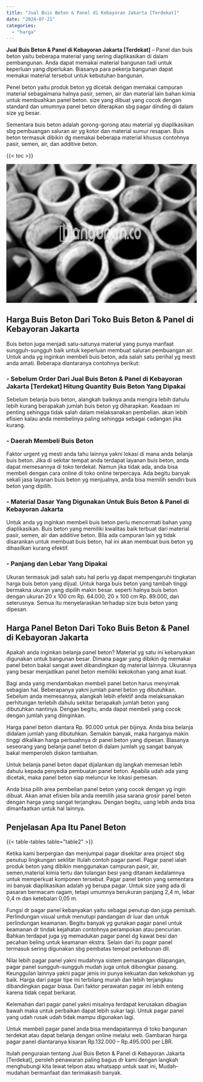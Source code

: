 ```yaml
---
title: "Jual Buis Beton & Panel di Kebayoran Jakarta [Terdekat]"
date: "2024-07-21"
categories: 
  - "harga"
---
```


**Jual Buis Beton & Panel di Kebayoran Jakarta \[Terdekat\]** – Panel dan buis beton yaitu beberapa material yang sering diaplikasikan di dalam pembangunan. Anda dapat memakai material bangunan tadi untuk keperluan yang diperlukan. Biasanya para pekerja bangunan dapat memakai material tersebut untuk kebutuhan bangunan.

Penel beton yaitu produk beton yg dicetak dengan memakai campuran material sebagaimana halnya pasir, semen, air dan material lain bahan kimia untuk membuahkan panel beton. size yang dibuat yang cocok dengan standard dan umumnya panel beton diterapkan sbg pagar dinding di dalam size yg besar.

Sementara buis beton adalah gorong-gorong atau material yg diaplikasikan sbg pembuangan saluran air yg kotor dan material sumur resapan. Buis beton termasuk dibikin dg memakai beberapa material khusus contohnya pasir, semen, air, dan additive beton.

{{< toc >}}

![Jual Buis Beton & Panel di Kebayoran Jakarta [Terdekat]](/images/jual-panel-buis-beton-murah-10.png)

## Harga Buis Beton Dari Toko Buis Beton & Panel di Kebayoran Jakarta

Buis beton juga menjadi satu-satunya material yang punya manfaat sungguh-sungguh baik untuk keperluan membuat saluran pembuangan air. Untuk anda yg inginkan membeli buis beton, ada salah satu perihal yg mesti anda amati. Beberapa diantaranya contohnya berikut:

### \- Sebelum Order Dari Jual Buis Beton & Panel di Kebayoran Jakarta \[Terdekat\] Hitung Quantity Buis Beton Yang Dipakai

Sebelum belanja buis beton, alangkah baiknya anda mengira lebih dahulu lebih kurang berapakah jumlah buis beton yg diharapkan. Keadaan ini penting sehingga tidak salah dalam melaksanakan pembelian. akan lebih efisien kalau anda membelinya paling sehingga sebagai cadangan jika kurang.

### \- Daerah Membeli Buis Beton

Faktor urgent yg mesti anda tahu lainnya yakni lokasi di mana anda belanja buis beton. Jika di sekitar tempat anda terdapat layanan buis beton, anda dapat memesannya di toko terdekat. Namun jika tidak ada, anda bisa membeli dengan cara online di toko online terpercaya. Ada begitu banyak sekali jasa layanan buis beton yg menjualnya, anda bisa memilih sendiri buis beton yang dipilih.

### \- Material Dasar Yang Digunakan Untuk Buis Beton & Panel di Kebayoran Jakarta

Untuk anda yg inginkan membeli buis beton perlu mencermati bahan yang diaplikasikan. Buis beton yang memiliki kwalitas baik terbuat dari material pasir, semen, air dan additive beton. Bila ada campuran lain yg tidak disarankan untuk membuat buis beton, hal ini akan membuat buis beton yg dihasilkan kurang efektif.

### \- Panjang dan Lebar Yang Dipakai

Ukuran termasuk jadi salah satu hal perlu yg dapat mempengaruhi tingkatan harga buis beton yang dijual. Untuk harga buis beton yang tambah tinggi bermakna ukuran yang dipilih makin besar. seperti halnya buis beton dengan ukuran 20 x 100 cm Rp. 64.000, 20 x 100 cm Rp. 89.000, dan seterusnya. Semua itu menyelaraskan terhadap size buis beton yang dipesan.

## Harga Panel Beton Dari Toko Buis Beton & Panel di Kebayoran Jakarta

Apakah anda inginkan belanja panel beton? Material yg satu ini kebanyakan digunakan untuk bangunan besar. Dimana pagar yang dibikin dg memakai panel beton bakal sangat awet dibandingkan dg material lainnya. Ukurannya yang besar menjadikan panel beton memiliki kekokohan yang amat kuat.

Bagi anda yang mendambakan membeli panel beton harus menyimak sebagian hal. Beberapanya yakni jumlah panel beton yg dibutuhkan. Sebelum anda memesannya, alangkah lebih efektif anda melaksanakan perhitungan terlebih dahulu sekitar berapakah jumlah beton yang dibutuhkan nantinya. Dengan begitu, anda dapat membeli yang cocok dengan jumlah yang diinginkan.

Harga panel beton diantara Rp. 90.000 untuk per bijinya. Anda bisa belanja didalam jumlah yang dibutuhkan. Semakin banyak, maka harganya makin tinggi dikalikan harga perbuahnya dr panel beton yang dipesan. Biasanya seseorang yang belanja panel beton di dalam jumlah yg sangat banyak bakal memperoleh diskon tambahan.

Untuk belanja panel beton dapat dijalankan dg langkah memesan lebih dahulu kepada penyedia pembuatan panel beton. Apabila udah ada yang dicetak, maka panel beton siap meluncur ke lokasi pemesan.

Anda bisa pilih area pembelian panel beton yang cocok dengan yg ingin dibuat. Akan amat efisien bila anda memilih jasa sarana grosir panel beton dengan harga yang sangat terjangkau. Dengan begitu, uang lebih anda bisa dimanfaatkan untuk hal lainnya.

## Penjelasan Apa Itu Panel Beton

{{< table-tables table="table2" >}}

Ketika kami berpergian dan menjumpai pagar disekitar area project sbg penutup lingkungan seklitar Itulah contoh pagar panel. Pagar panel ialah produk beton yang dibikin menggunakan campuran pasir, air, semen,material kimia tertu dan tulangan besi yang ditanam kedalamnya untuk memperkuat komponen tersebut. Pagar panel beton yang sementara ini banyak diaplikasikan adalah yg berupa pagar. Untuk size yang ada di pasaran bermacam ragam, tetapi umumnya berukuran panjang 2,4 m, lebar 0,4 m dan ketebalan 0,05 m.

Fungsi dr pagar panel kebanyakan yaitu sebagai penutup dan juga pemisah. Perlindungan visual untuk menutupi pandangan dr luar dan untuk perlindungan keamanan. Begitu banyak yg gunakan pagar panel untuk keamanan dr tindak kejahatan contohnya perampokan atau pencurian. Bahkan terdapat juga yg memadukan pagar panel dg kawat besi dan pecahan beling untuk keamanan ekstra. Selain dari itu pagar panel termasuk sering digunakan sbg pembatas tempat perkebunan dll.

Nilai lebih pagar panel yakni mudahnya sistem pemasangan dilapangan, pagar panel sungguh-sungguh mudah juga untuk dibongkar pasang. Keunggulan lainnya yakni pagar jenis ini punya kekuatan dan kekokohan yg baik. Harga dari pagar tipe ini terbilang murah dan lebih terjangkau dibandingkan pagar biasa. Dari faktor perawatan pagar ini lebih enteng karena tidak cepat berkarat.

Kelemahan dari pagar panel yakni misalnya terdapat kerusakan dibagian bawah maka untuk perbaikan dapat lebih sukar lagi. Untuk pagar panel yang udah rusak udah tidak mampu digunakan lagi.

Untuk membeli pagar panel anda bisa mendapatannya di toko bangunan terdekat atau dapat belanja dengan online melalui web. Gambaran harga pagar panel diantaranya kisaran Rp.132.000 – Rp.495.000 per LBR.

Itulah penguraian tentang Jual Buis Beton & Panel di Kebayoran Jakarta \[Terdekat\], peroleh penawaran paling bagus dr kami dengan langkah menghubungi kita lewat telpon atau whatsapp untuk saat ini, Mudah-mudahan bermanfaat dan terimakasih banyak.
